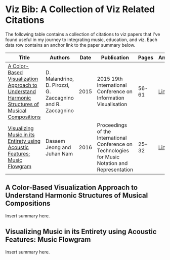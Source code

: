 # Viz Bib: A Collection of Viz Related Citations

The following table contains a collection of citations to viz papers that I've found useful
in my journey to integrating music, education, and viz. Each data row contains an anchor
link to the paper summary below.

Title                            | Authors | Date | Publication | Pages | Anchor
---------------------------------|---------|------|-------------|-------|-------
[A Color-Based Visualization Approach to Understand Harmonic Structures of Musical Compositions][1] | D. Malandrino, D. Pirozzi, G. Zaccagnino and R. Zaccagnino | 2015 | 2015 19th International Conference on Information Visualisation | 56-61 | [Link][3]
[Visualizing Music in its Entirety using Acoustic Features: Music Flowgram][2] | Dasaem Jeong and Juhan Nam | 2016 | Proceedings of the International Conference on Technologies for Music Notation and Representation | 25–32 | [Link][4]

## A Color-Based Visualization Approach to Understand Harmonic Structures of Musical Compositions

Insert summary here.

## Visualizing Music in its Entirety using Acoustic Features: Music Flowgram

Insert summary here.

[1]: https://ieeexplore.ieee.org/document/7272579
[2]: http://tenor-conference.org/proceedings/2016/04_Jeong_tenor2016.pdf
[3]: #a-color-based-visualization-approach-to-understand-harmonic-structures-of-musical-compositions
[4]: #visualizing-music-in-its-entirety-using-acoustic-features-music-flowgram
